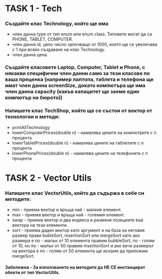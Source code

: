 # TASK 1 - Tech
### Създайте клас Technology, който ще има
- член данна type от тип enum или enum class. Типовете могат да са PHONE, TABLET, COMPUTER.
- член данна id, цяло число започващо от 1000, което ще се увеличава с 1 при всяко създаване на клас Technology.
- член данна цена.
### Създайте класовете Laptop, Computer, Tablet и Phone, с някакви специфични член данни само за тези класове по ваша преценка (например лаптопа, таблета и телефона ще имат член данна screenSize, докато компютъра ще има член данна capacity (какъв капацитет ще заеме един компютър на бюрото))

### Напишете клас TechShop, който ще се състои от вектор от технологии и методи:
- printAllTechnology
- lowerComputerPrices(double n) - намалява цените на компютрите с n процента
- lowerTabletPrices(double n) - намалява цените на таблетите с n процента
- lowerPhonePrices(double n) - намалява цените на телефоните с n процента

# TASK 2 - Vector Utils
### Напишете клас VectorUtils, който да съдържа в себе си методите:
- min - приема вектор и връща най - малкия елемент.
- max - приема вектор и връща най - големия елемент.
- swap - приема вектор и два индекса и разменя позициите във вектора на тези елементи.
- sort - приема даден вектор като аргумент и на база на неговия размер прави bubleSort, insertionSort или mergeSort като ако размера е по - малък от 10 елемента правим bubbleSort, по - голям от 10, но по - малък от 50 правим insertionSort и ако вече размерът на вектора е по - голям от 50 елемента ще искаме да приложим mergeSort.

#### Забележка - За използването на методите да НЕ СЕ инстанцират обекти от тип VectorUtils.
